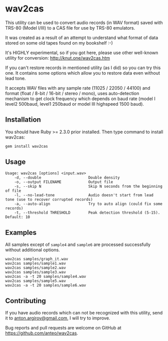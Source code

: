 # wav2cas

This utility can be used to convert audio records (in WAV format) saved with TRS-80 (Model I/III) to a CAS file for use by TRS-80 emulators.

It was created as a result of an attempt to understand what format of data stored on some old tapes found on my bookshelf :-)

It's HIGHLY experimental, so if you got here, please use other well-known utility for conversion: http://knut.one/wav2cas.htm

If you can't restore records in mentioned utility (as I did) so you can try this one. It contains some options which allow you to restore data even without lead tone.

It accepts WAV files with any sample rate (11025 / 22050 / 44100) and format (float / 8-bit / 16-bit / stereo / mono), uses auto-detection mechanism to get clock frequency which depends on baud rate (model I level2 500baud, level1 250baud or model III highspeed 1500 baud).

## Installation

You should have Ruby >= 2.3.0 prior installed. Then type command to install wav2cas:

```ruby
gem install wav2cas
```

## Usage

```
Usage: wav2cas [options] <input.wav>
    -d, --double                     Double density
    -o, --output FILENAME            Output file
    -s, --skip N                     Skip N seconds from the beginning of file
    -l, --no-lead-tone               Audio doesn't start from lead tone (use to recover corrupted records)
    -a, --auto-align                 Try to auto align (could fix some records)
    -t, --threshold THRESHOLD        Peak detection threshold (5-15). Default: 10
```

## Examples

All samples except of `sample4` and `sample6` are processed successfully without additional options.

```
wav2cas samples/graph_it.wav
wav2cas samples/sample1.wav
wav2cas samples/sample2.wav
wav2cas samples/sample3.wav
wav2cas -a -t 20 samples/sample4.wav
wav2cas samples/sample5.wav
wav2cas -a -t 20 samples/sample6.wav
```

## Contributing

If you have audio records which can not be recognized with this utility, send it to <anton.argirov@gmail.com>, I will try to improve.

Bug reports and pull requests are welcome on GitHub at https://github.com/anteo/wav2cas.

